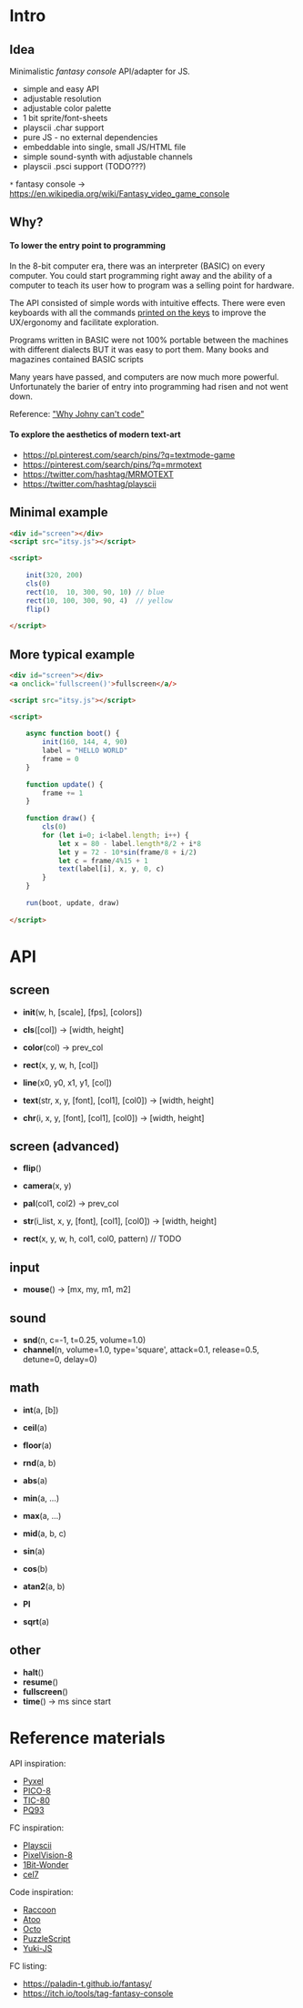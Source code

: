 # Intro

## Idea

Minimalistic *fantasy console* API/adapter for JS.

- simple and easy API
- adjustable resolution
- adjustable color palette
- 1 bit sprite/font-sheets
- playscii .char support
- pure JS - no external dependencies
- embeddable into single, small JS/HTML file
- simple sound-synth with adjustable channels
- playscii .psci support (TODO???)

`*` fantasy console -> https://en.wikipedia.org/wiki/Fantasy_video_game_console


## Why?

#### To lower the entry point to programming

In the 8-bit computer era, there was an interpreter (BASIC) on every computer.
You could start programming right away and the ability of a computer to teach
its user how to program was a selling point for hardware.

The API consisted of simple words with intuitive effects.
There were even keyboards with all the commands
[printed on the keys](https://en.wikipedia.org/wiki/ZX_Spectrum#/media/File:ZXSpectrum48k.jpg)
to improve the UX/ergonomy and facilitate exploration.

Programs written in BASIC were not 100% portable between the machines with different dialects
BUT it was easy to port them. Many books and magazines contained BASIC scripts 

Many years have passed, and computers are now much more powerful. Unfortunately the barier of entry
into programming had risen and not went down.

Reference: ["Why Johny can't code"](https://www.salon.com/2006/09/14/basic_2/)

#### To explore the aesthetics of modern text-art

- https://pl.pinterest.com/search/pins/?q=textmode-game
- https://pinterest.com/search/pins/?q=mrmotext
- https://twitter.com/hashtag/MRMOTEXT
- https://twitter.com/hashtag/playscii

## Minimal example

```html
<div id="screen"></div>
<script src="itsy.js"></script>

<script>
	
	init(320, 200)
	cls(0)
	rect(10,  10, 300, 90, 10) // blue
	rect(10, 100, 300, 90, 4)  // yellow
	flip()
	
</script>
```

## More typical example

```html
<div id="screen"></div>
<a onclick='fullscreen()'>fullscreen</a/>

<script src="itsy.js"></script>

<script>
	
	async function boot() {
		init(160, 144, 4, 90)
		label = "HELLO WORLD"
		frame = 0
	}
	
	function update() {
		frame += 1
	}
	
	function draw() {
		cls(0)
		for (let i=0; i<label.length; i++) {
			let x = 80 - label.length*8/2 + i*8
			let y = 72 - 10*sin(frame/8 + i/2)
			let c = frame/4%15 + 1
			text(label[i], x, y, 0, c)
		}
	}
	
	run(boot, update, draw)
	
</script>
```

# API

## screen

- **init**(w, h, [scale], [fps], [colors])

- **cls**([col])  ->  [width, height]
- **color**(col)  ->  prev_col
- **rect**(x, y, w, h, [col])
- **line**(x0, y0, x1, y1, [col])

- **text**(str, x, y, [font], [col1], [col0])  ->  [width, height]
- **chr**(i, x, y, [font], [col1], [col0])  ->  [width, height]

## screen (advanced)

- **flip**()
- **camera**(x, y)
- **pal**(col1, col2)  ->  prev_col
- **str**(i_list, x, y, [font], [col1], [col0])  ->  [width, height]

- **rect**(x, y, w, h, col1, col0, pattern) // TODO

## input

- **mouse**() -> [mx, my, m1, m2]

## sound

- **snd**(n, c=-1, t=0.25, volume=1.0)
- **channel**(n, volume=1.0, type='square', attack=0.1, release=0.5, detune=0, delay=0)

## math

- **int**(a, [b])

- **ceil**(a)
- **floor**(a)

- **rnd**(a, b)

- **abs**(a)
- **min**(a, ...)
- **max**(a, ...)
- **mid**(a, b, c)

- **sin**(a)
- **cos**(b)
- **atan2**(a, b)
- **PI**

- **sqrt**(a)

## other

- **halt**()
- **resume**()
- **fullscreen**()
- **time**() -> ms since start

# Reference materials

API inspiration:
- [Pyxel](https://github.com/kitao/pyxel)
- [PICO-8](https://www.lexaloffle.com/dl/docs/pico-8_manual.html)
- [TIC-80](https://tic80.com/learn)
- [PQ93](https://charliezip.itch.io/pq93)

FC inspiration:
- [Playscii](http://vectorpoem.com/playscii/)
- [PixelVision-8](https://github.com/PixelVision8/PixelVision8/wiki)
- [1Bit-Wonder](https://brastin3.itch.io/1bit-wonder)
- [cel7](https://rxi.itch.io/cel7)

Code inspiration:
- [Raccoon](https://github.com/Lyatus/raccoon)
- [Atoo](https://github.com/devicefuture/atto)
- [Octo](https://github.com/JohnEarnest/Octo)
- [PuzzleScript](https://github.com/increpare/PuzzleScript)
- [Yuki-JS](https://github.com/nrkn/yuki-js)

FC listing:
- https://paladin-t.github.io/fantasy/
- https://itch.io/tools/tag-fantasy-console
